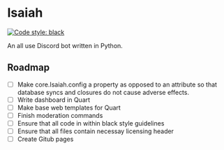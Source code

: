 # Isaiah

[![Code style: black](https://img.shields.io/badge/code%20style-black-000000.svg)](https://github.com/psf/black)

An all use Discord bot written in Python.


## Roadmap

- [ ] Make core.Isaiah.config a property as opposed to an attribute so that database syncs and closures do not cause adverse effects.
- [ ] Write dashboard in Quart
- [ ] Make base web templates for Quart
- [ ] Finish moderation commands
- [ ] Ensure that all code in within black style guidelines
- [ ] Ensure that all files contain necessay licensing header
- [ ] Create Gitub pages

